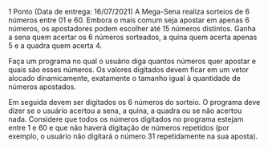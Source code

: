1 Ponto (Data de entrega: 16/07/2021) A Mega-Sena realiza sorteios de 6 números entre
01 e 60. Embora o mais comum seja apostar em apenas 6 números, os apostadores
podem escolher até 15 números distintos. Ganha a sena quem acertar os 6 números
sorteados, a quina quem acerta apenas 5 e a quadra quem acerta 4.

 Faça um programa
no qual o usuário diga quantos números quer apostar e quais são esses números. Os
valores digitados devem ficar em um vetor alocado dinamicamente, exatamente o
tamanho igual à quantidade de números apostados.

 Em seguida devem ser digitados os
6 números do sorteio.
O programa deve dizer se o usuário acertou a sena, a quina, a
quadra ou se não acertou nada. Considere que todos os números digitados no programa
estejam entre 1 e 60 e que não haverá digitação de números repetidos (por exemplo, o
usuário não digitará o número 31 repetidamente na sua aposta).